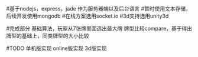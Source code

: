 
#基于nodejs，express，jade 作为服务器端以及后台语言
#暂时使用文本存储，后续开发使用mongodb
#在线方案选用socket.io
#3d支持选用unity3d

#完成部分
  基础算法，玩家从7张牌里面选出最大牌
  牌型比较compare，基于得出牌型的基础上，同类牌型的大小比较

#TODO
  单机版实现
  online版实现
  3d版实现
